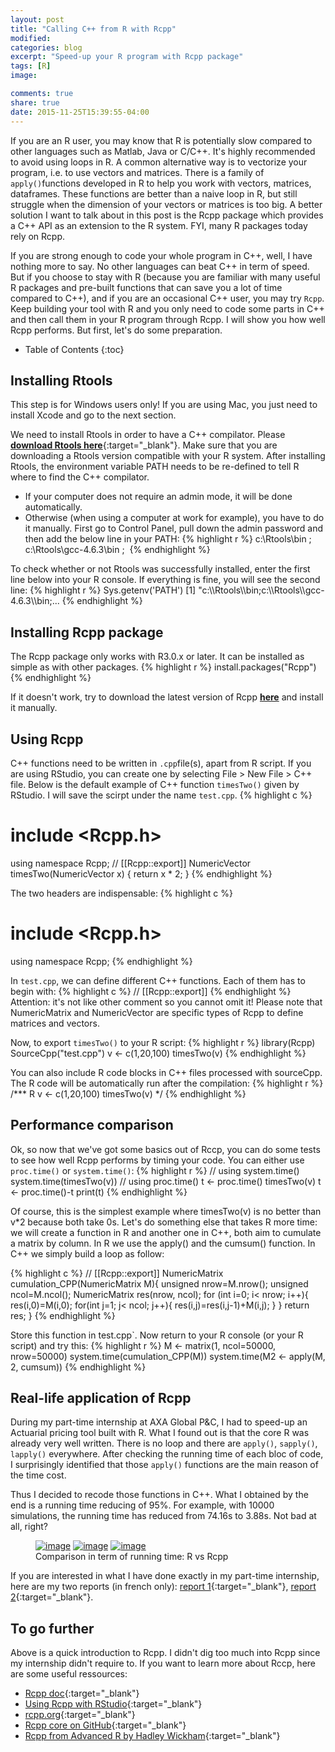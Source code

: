 ```yaml
---
layout: post
title: "Calling C++ from R with Rcpp"
modified:
categories: blog
excerpt: "Speed-up your R program with Rcpp package"
tags: [R]
image:

comments: true
share: true
date: 2015-11-25T15:39:55-04:00
---
```


If you are an R user, you may know that R is potentially slow compared to other languages such as Matlab, Java or C/C++. It's highly recommended to avoid using loops in R. A common alternative way is to vectorize your program, i.e. to use vectors and matrices. There is a family of `apply()`functions developed in R to help you work with vectors, matrices, dataframes. These functions are better than a naive loop in R, but still struggle when the dimension of your vectors or matrices is too big. A better solution I want to talk about in this post is the Rcpp package which provides a C++ API as an extension to the R system. FYI, many R packages today rely on Rcpp. 

If you are strong enough to code your whole program in C++, well, I have nothing more to say. No other languages can beat C++ in term of speed. But if you choose to stay with R (because you are familiar with many useful R packages and pre-built functions that can save you a lot of time compared to C++), and if you are an occasional C++ user, you may try `Rcpp`. Keep building your tool with R and you only need to code some parts in C++ and then call them in your R program through Rcpp. I will show you how well Rcpp performs. But first, let's do some preparation.

* Table of Contents
{:toc}

## Installing Rtools

This step is for Windows users only! If you are using Mac, you just need to install Xcode and go to the next section.

We need to install Rtools in order to have a C++ compilator. Please [**download Rtools here**](https://cran.r-project.org/bin/windows/Rtools/){:target="_blank"}. Make sure that you are downloading a Rtools version compatible with your R system. After installing Rtools, the environment variable PATH needs to be re-defined to tell R where to find the C++ compilator. 

* If your computer does not require an admin mode, it will be done automatically.
* Otherwise (when using a computer at work for example), you have to do it manually. First go to Control Panel, pull down the admin password and then add the below line in your PATH:
{% highlight r %}
c:\Rtools\bin ; c:\Rtools\gcc-4.6.3\bin ; 
{% endhighlight %}

To check whether or not Rtools was successfully installed, enter the first line below into your R console. If everything is fine, you will see the second line:
{% highlight r %}
Sys.getenv('PATH')
[1] "c:\\\\Rtools\\\\bin;c:\\\\Rtools\\\\gcc-4.6.3\\\\bin;...
{% endhighlight %}


## Installing Rcpp package

The Rcpp package only works with R3.0.x or later. It can be installed as simple as with other packages.
{% highlight r %}
install.packages("Rcpp")
{% endhighlight %}

If it doesn't work, try to download the latest version of Rcpp [**here**](Rcpp) and install it manually.

## Using Rcpp
C++ functions need to be written in `.cpp`file(s), apart from R script. If you are using RStudio, you can create one by selecting File > New File > C++ file. Below is the default example of C++ function `timesTwo()` given by RStudio. I will save the scirpt under the name `test.cpp`.
{% highlight c %}
# include <Rcpp.h>
using namespace Rcpp;
// [[Rcpp::export]]
NumericVector timesTwo(NumericVector x) {
return x * 2;
}
{% endhighlight %}

The two headers are indispensable:
{% highlight c %}
# include <Rcpp.h>
using namespace Rcpp;
{% endhighlight %}

In `test.cpp`, we can define different C++ functions. Each of them has to begin with:
{% highlight c %}
// [[Rcpp::export]]
{% endhighlight %}
Attention: it's not like other comment so you cannot omit it! Please note that NumericMatrix and NumericVector are specific types of Rcpp to define matrices and vectors.

Now, to export `timesTwo()` to your R script:
{% highlight r %}
library(Rcpp)
SourceCpp("test.cpp")
v <- c(1,20,100)
timesTwo(v)
{% endhighlight %}

You can also include R code blocks in C++ files processed with sourceCpp. The R code will be automatically run after the compilation:
{% highlight r %}
/*** R
v <- c(1,20,100)
timesTwo(v)
*/
{% endhighlight %}

## Performance comparison
Ok, so now that we've got some basics out of Rccp, you can do some tests to see how well Rcpp performs by timing your code.  You can either use `proc.time()` or `system.time()`:
{% highlight r %}
// using system.time()
system.time(timesTwo(v))
// using proc.time()
t <- proc.time()
timesTwo(v)
t <- proc.time()-t
print(t)
{% endhighlight %}

Of course, this is the simplest example where timesTwo(v) is no better than v*2 because both take 0s. Let's do something else that takes R more time: we will create a function in R and another one in C++, both aim to cumulate a matrix by column. In R we use the apply() and the cumsum() function. In C++ we simply build a loop as follow:

{% highlight c %}
// [[Rcpp::export]]
NumericMatrix cumulation_CPP(NumericMatrix M){
    unsigned nrow=M.nrow();
    unsigned ncol=M.ncol();
    NumericMatrix res(nrow, ncol);
    for (int i=0; i< nrow; i++){
        res(i,0)=M(i,0);
        for(int j=1; j< ncol; j++){
            res(i,j)=res(i,j-1)+M(i,j);
        }
    }
    return res;
}
{% endhighlight %}

Store this function in test.cpp`. Now return to your R console (or your R script) and try this:
{% highlight r %}
M <- matrix(1, ncol=50000, nrow=50000) 
system.time(cumulation_CPP(M))
system.time(M2 <- apply(M, 2, cumsum))
{% endhighlight %}

## Real-life application of Rcpp 
During my part-time internship at AXA Global P&C, I had to speed-up an Actuarial pricing tool built with R. What I found out is that the core R was already very well written. There is no loop and there are `apply()`, `sapply()`, `lapply()` everywhere. After checking the running time of each bloc of code, I surprisingly identified that those `apply()` functions are the main reason of the time cost. 

Thus I decided to recode those functions in C++. What I obtained by the end is a running time reducing of 95%. For example, with 10000 simulations, the running time has reduced from 74.16s to 3.88s. Not bad at all, right?

<figure class="third">
<a href="{{ site.url }}/images/temps1.png"><img src="{{ site.url }}/images/temps1.png" alt="image"></a>
<a href="{{ site.url }}/images/temps2.png"><img src="{{ site.url }}/images/temps2.png" alt="image"></a>
<a href="{{ site.url }}/images/temps3.png"><img src="{{ site.url }}/images/temps3.png" alt="image"></a>
<figcaption>Comparison in term of running time: R vs Rcpp</figcaption>
</figure>

If you are interested in what I have done exactly in my part-time internship, here are my two reports (in french only): [report 1](https://drive.google.com/file/d/0B9sO-FiCPQljQ3M0b1hnTUdmaDg/view?usp=sharing){:target="_blank"}, [report 2](https://drive.google.com/file/d/0B9sO-FiCPQljY28xYnBVQndqck0/view?usp=sharing){:target="_blank"}.

## To go further
Above is a quick introduction to Rcpp. I didn't dig too much into Rcpp since my internship didn't require to. If you want to learn more about Rccp, here are some useful ressources:

* [Rcpp doc](https://cran.r-project.org/web/packages/Rcpp/Rcpp.pdf){:target="_blank"}
* [Using Rcpp with RStudio](https://support.rstudio.com/hc/en-us/articles/200486088-Using-Rcpp-with-RStudio){:target="_blank"}
* [rcpp.org](http://www.rcpp.org){:target="_blank"}
* [Rcpp core on GitHub](https://github.com/RcppCore/Rcpp){:target="_blank"}
* [Rcpp from Advanced R by Hadley Wickham](http://adv-r.had.co.nz/Rcpp.html){:target="_blank"}


